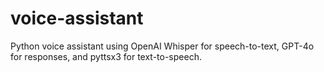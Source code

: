 # voice-assistant
Python voice assistant using OpenAI Whisper for speech-to-text, GPT-4o for responses, and pyttsx3 for text-to-speech.
